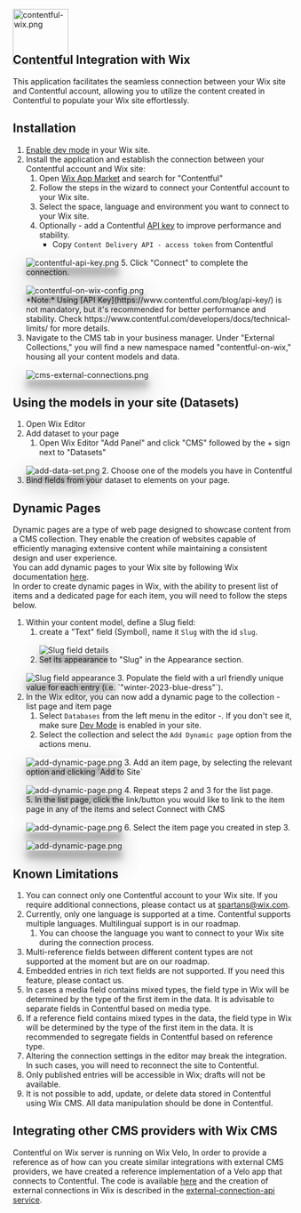 <img style="margin-bottom: -50px" src="docs/images/spartans-logo.png" alt="contentful-wix.png" width="100"/><br>
## Contentful Integration with Wix
This application facilitates the seamless connection between your Wix site and Contentful account, allowing you to utilize the content created in Contentful to populate your Wix site effortlessly.

## Installation
1. [Enable dev mode](https://dev.wix.com/docs/develop-websites/articles/getting-started/resources/about-velo-by-wix#to-enable-velo-on-your-site) in your Wix site.
2. Install the application and establish the connection between your Contentful account and Wix site:   
   1. Open [Wix App Market](https://www.wix.com/app-market/search-result?query=contentful) and search for "Contentful"
   2. Follow the steps in the wizard to connect your Contentful account to your Wix site.
   3. Select the space, language and environment you want to connect to your Wix site.
   4. Optionally - add a Contentful [API key](https://training.contentful.com/student/page/1050378-creating-and-managing-api-keys) to improve performance and stability.
      - Copy `Content Delivery API - access token` from Contentful<br>
   <img alt="contentful-api-key.png" src="docs/images/contentful-api-key.png" style="margin-top: 16px; box-shadow: rgba(0, 0, 0, 0.3) 0px 19px 38px, rgba(0, 0, 0, 0.22) 0px 15px 12px;"/>
   5. Click "Connect" to complete the connection.<br>
   <img alt="contentful-on-wix-config.png" src="docs/images/contentful-on-wix-config.png" style="margin-top: 16px; box-shadow: rgba(0, 0, 0, 0.3) 0px 19px 38px, rgba(0, 0, 0, 0.22) 0px 15px 12px;"/>
   <br>*Note:* Using [API Key](https://www.contentful.com/blog/api-key/) is not mandatory, but it's recommended for better performance and stability. Check https://www.contentful.com/developers/docs/technical-limits/ for more details.
3. Navigate to the CMS tab in your business manager. Under "External Collections," you will find a new namespace named "contentful-on-wix," housing all your content models and data.<br>
   <img alt="cms-external-connections.png" src="docs/images/cms-external-connections.png" style="margin-top: 16px; box-shadow: rgba(0, 0, 0, 0.3) 0px 19px 38px, rgba(0, 0, 0, 0.22) 0px 15px 12px;"/>

## Using the models in your site (Datasets)
1. Open Wix Editor
2. Add dataset to your page
   1. Open Wix Editor "Add Panel" and click "CMS" followed by the + sign next to "Datasets"<br>
   <img alt="add-data-set.png" src="docs/images/add-data-set.png" style="margin-top: 16px; box-shadow: rgba(0, 0, 0, 0.3) 0px 19px 38px, rgba(0, 0, 0, 0.22) 0px 15px 12px;"/>
   2. Choose one of the models you have in Contentful
3. Bind fields from your dataset to elements on your page.

## Dynamic Pages
Dynamic pages are a type of web page designed to showcase content from a CMS collection. They enable the creation of websites capable of efficiently managing extensive content while maintaining a consistent design and user experience.<br>
You can add dynamic pages to your Wix site by following Wix documentation [here](https://support.wix.com/en/article/cms-about-dynamic-pages).<br>
In order to create dynamic pages in Wix, with the ability to present list of items and a dedicated page for each item, you will need to follow the steps below.<br>
1. Within your content model, define a Slug field:
   1. create a "Text" field (Symbol), name it `Slug` with the id `slug`.<br>
      <img alt="Slug field details" src="docs/images/slug-field-details.png" style="margin-top: 16px; box-shadow: rgba(0, 0, 0, 0.3) 0px 19px 38px, rgba(0, 0, 0, 0.22) 0px 15px 12px;"/>
   2.  Set its appearance to "Slug" in the Appearance section.<br>
      <img alt="Slug field appearance" src="docs/images/slug-field-appearance.png" style="margin-top: 16px; box-shadow: rgba(0, 0, 0, 0.3) 0px 19px 38px, rgba(0, 0, 0, 0.22) 0px 15px 12px;"/>
   3. Populate the field with a url friendly unique value for each entry (i.e. `"winter-2023-blue-dress"`).<br>
2. In the Wix editor, you can now add a dynamic page to the collection - list page and item page
   1. Select `Databases` from the left menu in the editor
      -. If you don't see it, make sure [Dev Mode](https://dev.wix.com/docs/develop-websites/articles/getting-started/resources/about-velo-by-wix#to-enable-velo-on-your-site) is enabled in your site.
   2. Select the collection and select the `Add Dynamic page` option from the actions menu.<br>
   <img alt="add-dynamic-page.png" src="docs/images/add-dynamic-page.png" style="margin-top: 16px; box-shadow: rgba(0, 0, 0, 0.3) 0px 19px 38px, rgba(0, 0, 0, 0.22) 0px 15px 12px;"/>
   3. Add an item page, by selecting the relevant option and clicking `Add to Site`<br>
   <img alt="add-dynamic-page.png" src="docs/images/dynamic-page-select-type.png" style="margin-top: 16px; box-shadow: rgba(0, 0, 0, 0.3) 0px 19px 38px, rgba(0, 0, 0, 0.22) 0px 15px 12px;"/>
   4. Repeat steps 2 and 3 for the list page.<br>
   5. In the list page, click the link/button you would like to link to the item page in any of the items and select Connect with CMS<br>
   <img alt="add-dynamic-page.png" src="docs/images/dynamic-page-connect-with-cms.png" style="margin-top: 16px; box-shadow: rgba(0, 0, 0, 0.3) 0px 19px 38px, rgba(0, 0, 0, 0.22) 0px 15px 12px;"/>
   6. Select the item page you created in step 3.<br>
    <img alt="add-dynamic-page.png" src="docs/images/dynamic-page-select-item-page.png" style="margin-top: 16px; box-shadow: rgba(0, 0, 0, 0.3) 0px 19px 38px, rgba(0, 0, 0, 0.22) 0px 15px 12px;"/>

## Known Limitations

1. You can connect only one Contentful account to your Wix site. If you require additional connections, please contact us at spartans@wix.com.
2. Currently, only one language is supported at a time. Contentful supports multiple languages. Multilingual support is in our roadmap.
   1. You can choose the language you want to connect to your Wix site during the connection process.
3. Multi-reference fields between different content types are not supported at the moment but are on our roadmap.
4. Embedded entries in rich text fields are not supported. If you need this feature, please contact us.
5. In cases a media field contains mixed types, the field type in Wix will be determined by the type of the first item in the data. It is advisable to separate fields in Contentful based on media type.
6. If a reference field contains mixed types in the data, the field type in Wix will be determined by the type of the first item in the data. It is recommended to segregate fields in Contentful based on reference type.
7. Altering the connection settings in the editor may break the integration. In such cases, you will need to reconnect the site to Contentful.
8. Only published entries will be accessible in Wix; drafts will not be available.
9. It is not possible to add, update, or delete data stored in Contentful using Wix CMS. All data manipulation should be done in Contentful.

## Integrating other CMS providers with Wix CMS
Contentful on Wix server is running on Wix Velo, In order to provide a reference as of how can you create similar integrations with external CMS providers, we have created a reference implementation of a Velo app that connects to Contentful.
The code is available [here](velo-app-code) and the creation of external connections in Wix is described in the [external-connection-api service](velo-app-code/velo-code/backend/services/external-connection-api.js).
